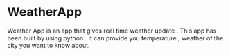 # WeatherApp
Weather App is an app that gives real time weather update . This app has been built by using python . It can provide you temperature , weather of the city you want to know about.
